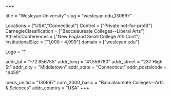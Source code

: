 
+++

title = "Wesleyan University"
slug = "wesleyan.edu_130697"

Locations = ["USA","Connecticut"]
Control = ["Private not-for-profit"]
CarnegieClassification = ["Baccalaureate Colleges--Liberal Arts"]
AthleticConferences = ["New England Small College Ath Conf"]
InstitutionalSize = ["1,000 - 4,999"]
domain = ["wesleyan.edu"]

Logo = ""

addr_lat = "-72.656755"
addr_long = "41.556780"
addr_street = "237 High St"
addr_city = "Middletown"
addr_state = "Connecticut"
addr_postalcode = "6459"

ipeds_unitid = "130697"
carn_2000_basic = "Baccalaureate Colleges--Arts & Sciences"
addr_country = "USA"
+++
    
